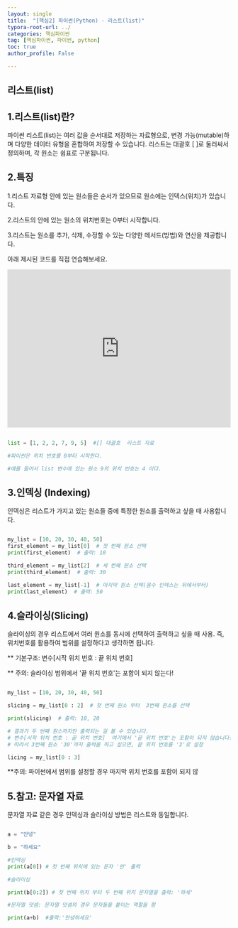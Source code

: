 ```yaml
---
layout: single
title:  "[핵심2] 파이썬(Python) - 리스트(list)"
typora-root-url: ../
categories: 핵심파이썬
tag: [핵심파이썬, 파이썬, python]
toc: true
author_profile: False

---
```


## 리스트(list)

## 1.리스트(list)란?
파이썬 리스트(list)는 여러 값을 순서대로 저장하는 자료형으로, 변경 가능(mutable)하며 다양한 데이터 유형을 혼합하여 저장할 수 있습니다. 리스트는 대괄호 [ ]로 둘러싸서 정의하며, 각 원소는 쉼표로 구분됩니다.

## 2.특징

1.리스트 자료형 안에 있는 원소들은 순서가 있으므로 원소에는 인덱스(위치)가 있습니다.

2.리스트의 안에 있는 원소의 위치번호는 0부터 시작합니다.
    
3.리스트는 원소를 추가, 삭제, 수정할 수 있는 다양한 메서드(방법)와 연산을 제공합니다.

아래 제시된 코드를 직접 연습해보세요. 

<iframe src="https://trinket.io/embed/python/3d8d7ce66b" width="100%" height="356" frameborder="0" marginwidth="0" marginheight="0" allowfullscreen></iframe>

```python

list = [1, 2, 2, 7, 9, 5]  #[] 대괄호  리스트 자료 

#파이썬은 위치 번호를 0부터 시작한다.

#예를 들어서 list 변수에 있는 원소 9의 위치 번호는 4 이다. 

```


## 3.인덱싱 (Indexing)

인덱싱은 리스트가 가지고 있는 원소들 중에 특정한 원소를 출력하고 싶을 때 사용합니다. 

```python

my_list = [10, 20, 30, 40, 50]
first_element = my_list[0]  # 첫 번째 원소 선택
print(first_element)  # 출력: 10

third_element = my_list[2]  # 세 번째 원소 선택
print(third_element)  # 출력: 30

last_element = my_list[-1]  # 마지막 원소 선택(음수 인덱스는 뒤에서부터)
print(last_element)  # 출력: 50


```

## 4.슬라이싱(Slicing)

슬라이싱의 경우 리스트에서 여러 원소를 동시에 선택하여 출력하고 싶을 때 사용. 즉, 위치번호를 활용하여 범위를 설정하다고 생각하면 됩니다.

** 기본구조: 변수[시작 위치 번호 : 끝 위치 번호]

** 주의: 슬라이싱 범위에서 '끝 위치 번호'는 포함이 되지 않는다! 

```python

my_list = [10, 20, 30, 40, 50]

slicing = my_list[0 : 2]  # 첫 번째 원소 부터  3번째 원소를 선택

print(slicing)  # 출력: 10, 20

# 결과가 두 번째 원소까지만 출력되는 걸 볼 수 있습니다. 
# 변수[시작 위치 번호 : 끝 위치 번호]  여기에서 '끝 위치 번호'는 포함이 되지 않습니다!! 
# 따라서 3번째 원소 '30'까지 출력을 하고 싶으면, 끝 위치 번호를 '3'로 설정

licing = my_list[0 : 3] 
```

**주의: 파이썬에서 범위를 설정할 경우 마지막 위치 번호를 포함이 되지 않

## 5.참고: 문자열 자료

문자열 자료 같은 경우 인덱싱과 슬라이싱 방법은 리스트와 동일합니다. 

```python

a = "안녕"

b = "하세요"

#인덱싱
print(a[0]) # 첫 번째 위치에 있는 문자 '안' 출력

#슬라이싱

print(b[0:2]) # 첫 번째 위치 부터 두 번째 위치 문자열을 출력: '하세'

#문자열 덧셈: 문자열 덧셈의 경우 문자들을 붙이는 역할을 함

print(a+b)  #출력:'안녕하세요'

```